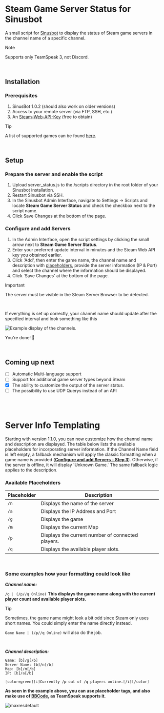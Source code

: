 # Steam Game Server Status for Sinusbot

A small script for [Sinusbot](https://github.com/SinusBot) to display the status of Steam game servers in the channel name of a specific channel.

> [!NOTE]
> Supports only TeamSpeak 3, not Discord.

</br>

## Installation

### Prerequisites
1. SinusBot 1.0.2 (should also work on older versions)
2. Access to your remote server (via FTP, SSH, etc.)
3. An [Steam-Web-API-Key](https://steamcommunity.com/dev/apikey) (free to obtain)

> [!TIP]
> A list of supported games can be found [here](https://developer.valvesoftware.com/wiki/Dedicated_Servers_List).

</br>


## Setup

### Prepare the server and enable the script
1. Upload server_status.js to the /scripts directory in the root folder of your Sinusbot installation.
2. Restart Sinusbot via SSH.
3. In the Sinusbot Admin Interface, navigate to Settings -> Scripts and locate **Steam Game Server Status** and check the checkbox next to the script name.
4. Click Save Changes at the bottom of the page.

### Configure and add Servers
1. In the Admin Interface, open the script settings by clicking the small arrow next to **Steam Game Server Status**.
2. Enter your preferred update interval in minutes and the Steam Web API key you obtained earlier.
3. Click 'Add', then enter the game name, the channel name and description with [placeholders](#Server-Info-Templating), provide the server information (IP & Port) and select the channel where the information should be displayed.
4. Click 'Save Changes' at the bottom of the page.


> [!IMPORTANT]
> The server must be visible in the Steam Server Browser to be detected.

</br>

If everything is set up correctly, your channel name should update after the specified interval and look something like this

![Example display of the channels.](http://185.230.163.154/uploads/done.png)

You're done! :partying_face:

</br>

## Coming up next
- [ ] Automatic Multi-language support
- [ ] Support for additional game server types beyond Steam
- [x] The ability to customize the output of the server status.
- [ ] The possibility to use UDP Querys instead of an API

</br>
</br>

# Server Info Templating

Starting with version 1.1.0, you can now customize how the channel name and description are displayed. The table below lists the available placeholders for incorporating server information. If the Channel Name field is left empty, a fallback mechanism will apply the classic formatting when a game name is provided (**[Configure and add Servers - Step 3](#Configure-and-add-Servers)**). Otherwise, if the server is offline, it will display 'Unknown Game.' The same fallback logic applies to the description.

### Available Placeholders
| Placeholder | Description |
| --- | --- |
| `/n` | Displays the name of the server|
| `/a` | Displays the IP Address and Port|
| `/g` | Displays the game |
| `/m` | Displays the current Map |
| `/p` | Displays the current number of connected players. |
| `/q` | Displays the available player slots. |

</br>

### Some examples how your formatting could look like

***Channel name:***

`/g | (/p//q Online)`
**This displays the game name along with the current player count and available player slots.**

> [!TIP]
> Sometimes, the game name might look a bit odd since Steam only uses short names. You could simply enter the name directly instead.

`Game Name | (/p//q Online)` will also do the job.

</br>

***Channel description:***
```
Game: [b]/g[/b]
Server Name: [b]/n[/b]
Map: [b]/m[/b]
IP: [b]/a[/b]

[color=green][i]Currently /p out of /q players online.[/i][/color]
```

**As seen in the example above, you can use placeholder tags, and also make use of [BBCode](https://www.teamspeak3.com/support/teamspeak-3-bbcode-available-in-teamspeak.php), as TeamSpeak supports it.**

![maxresdefault](https://github.com/user-attachments/assets/a9f5b097-7afa-4cc5-ba43-2c625958248d)
